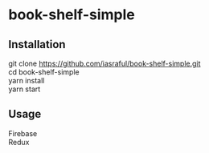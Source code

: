 # book-shelf-simple

## Installation

git clone https://github.com/iasraful/book-shelf-simple.git <br/>
cd book-shelf-simple <br/>
yarn install <br/>
yarn start

## Usage

Firebase
<br/>
Redux
